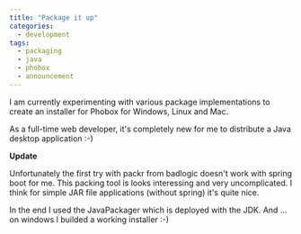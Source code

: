 ```yaml
---
title: "Package it up"
categories:
  - development
tags:
  - packaging
  - java
  - phobox
  - announcement
---
```


I am currently experimenting with various package implementations to create an installer for Phobox for Windows, Linux and Mac. 

As a full-time web developer, it's completely new for me to distribute a Java desktop application :-)

**Update**

Unfortunately the first try with packr from badlogic doesn't work with spring boot for me. This packing tool is looks interessing and very uncomplicated. I think for simple JAR file applications (without spring) it's quite nice.

In the end I used the JavaPackager which is deployed with the JDK. And ... on windows I builded a working installer :-)
